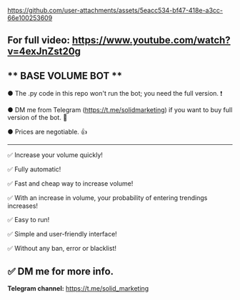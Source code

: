


https://github.com/user-attachments/assets/5eacc534-bf47-418e-a3cc-66e100253609

For full video: https://www.youtube.com/watch?v=4exJnZst20g
---------------------------------------------------------------------------------------------------------------
** BASE VOLUME BOT **
---------------------------------------------------------------------------------------------------------------

● The .py code in this repo won't run the bot; you need the full version. ❗

● DM me from Telegram (https://t.me/solidmarketing) if you want to buy full version of the bot. 💬

● Prices are negotiable. 👍

---------------------------------------------------------------------------------------------------------------
✅ Increase your volume quickly!

✅ Fully automatic!

✅ Fast and cheap way to increase volume!

✅ With an increase in volume, your probability of entering trendings increases!

✅ Easy to run!

✅ Simple and user-friendly interface!

✅ Without any ban, error or blacklist!

✅ DM me for more info.
---------------------------------------------------------------------------------------------------------------

**Telegram channel:** https://t.me/solid_marketing
